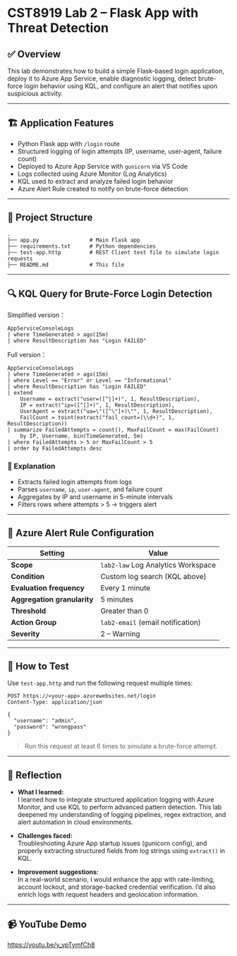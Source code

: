 # CST8919 Lab 2 – Flask App with Threat Detection

## ✅ Overview

This lab demonstrates how to build a simple Flask-based login application, deploy it to Azure App Service, enable diagnostic logging, detect brute-force login behavior using KQL, and configure an alert that notifies upon suspicious activity.

---

## 🏗️ Application Features

- Python Flask app with `/login` route
- Structured logging of login attempts (IP, username, user-agent, failure count)
- Deployed to Azure App Service with `gunicorn` via VS Code
- Logs collected using Azure Monitor (Log Analytics)
- KQL used to extract and analyze failed login behavior
- Azure Alert Rule created to notify on brute-force detection

---

## 📂 Project Structure

```
.
├── app.py                # Main Flask app
├── requirements.txt      # Python dependencies
├── test-app.http         # REST Client test file to simulate login requests
├── README.md             # This file
```

---

## 🔍 KQL Query for Brute-Force Login Detection

Simplified version：

```
AppServiceConsoleLogs
| where TimeGenerated > ago(15m)
| where ResultDescription has "Login FAILED"
```

Full version：

```kql
AppServiceConsoleLogs
| where TimeGenerated > ago(15m)
| where Level == "Error" or Level == "Informational"
| where ResultDescription has "Login FAILED"
| extend 
    Username = extract("user=([^|]+)", 1, ResultDescription),
    IP = extract("ip=([^|]+)", 1, ResultDescription),
    UserAgent = extract("ua=\"([^\"]+)\"", 1, ResultDescription),
    FailCount = toint(extract("fail_count=(\\d+)", 1, ResultDescription))
| summarize FailedAttempts = count(), MaxFailCount = max(FailCount) 
    by IP, Username, bin(TimeGenerated, 5m)
| where FailedAttempts > 5 or MaxFailCount > 5
| order by FailedAttempts desc
```

### 🧠 Explanation

- Extracts failed login attempts from logs
- Parses `username`, `ip`, `user-agent`, and failure count
- Aggregates by IP and username in 5-minute intervals
- Filters rows where attempts > 5 → triggers alert

---

## 📢 Azure Alert Rule Configuration

| Setting                     | Value                              |
| --------------------------- | ---------------------------------- |
| **Scope**                   | `lab2-law` Log Analytics Workspace |
| **Condition**               | Custom log search (KQL above)      |
| **Evaluation frequency**    | Every 1 minute                     |
| **Aggregation granularity** | 5 minutes                          |
| **Threshold**               | Greater than 0                     |
| **Action Group**            | `lab2-email` (email notification)  |
| **Severity**                | 2 – Warning                        |

---

## 🧪 How to Test

Use `test-app.http` and run the following request multiple times:

```http
POST https://<your-app>.azurewebsites.net/login
Content-Type: application/json

{
  "username": "admin",
  "password": "wrongpass"
}
```

> Run this request at least 6 times to simulate a brute-force attempt.

---

## 🧠 Reflection

- **What I learned:**  
  I learned how to integrate structured application logging with Azure Monitor, and use KQL to perform advanced pattern detection. This lab deepened my understanding of logging pipelines, regex extraction, and alert automation in cloud environments.

- **Challenges faced:**  
  Troubleshooting Azure App startup issues (gunicorn config), and properly extracting structured fields from log strings using `extract()` in KQL.

- **Improvement suggestions:**  
  In a real-world scenario, I would enhance the app with rate-limiting, account lockout, and storage-backed credential verification. I’d also enrich logs with request headers and geolocation information.

---

## 📹 YouTube Demo

https://youtu.be/y_vpTymfCh8